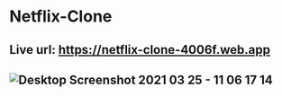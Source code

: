 # Netflix-Clone

## Live url: https://netflix-clone-4006f.web.app
## ![Desktop Screenshot 2021 03 25 - 11 06 17 14](https://user-images.githubusercontent.com/64950255/112424344-3f175980-8d5a-11eb-93dd-d20ab6a5caeb.png)
